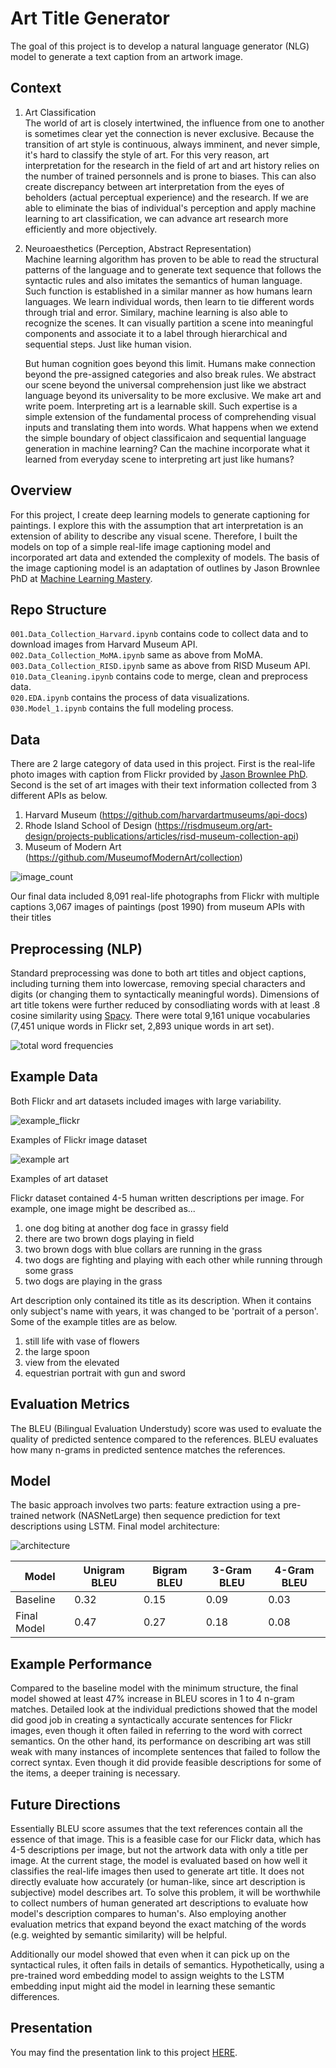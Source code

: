 # Art Title Generator

The goal of this project is to develop a natural language generator (NLG) model to generate a text caption from an artwork image.  

## Context
1. Art Classification   
    The world of art is closely intertwined, the influence from one to another is sometimes clear yet the connection is never exclusive. Because the transition of art style is continuous, always imminent, and never simple, it's hard to classify the style of art. For this very reason, art interpretation for the research in the field of art and art history relies on the number of trained personnels and is prone to biases. This can also create discrepancy between art interpretation from the eyes of beholders (actual perceptual experience) and the research. If we are able to eliminate the bias of individual's perception and apply machine learning to art classification, we can advance art research more efficiently and more objectively.

2. Neuroaesthetics (Perception, Abstract Representation)  
    Machine learning algorithm has proven to be able to read the structural patterns of the language and to generate text sequence that follows the syntactic rules and also imitates the semantics of human language. Such function is established in a similar manner as how humans learn languages. We learn individual words, then learn to tie different words through trial and error. Similary, machine learning is also able to recognize the scenes. It can visually partition a scene into meaningful components and associate it to a label through hierarchical and sequential steps. Just like human vision.

    But human cognition goes beyond this limit. Humans make connection beyond the pre-assigned categories and also break rules. We abstract our scene beyond the universal comprehension just like we abstract language beyond its universality to be more exclusive. We make art and write poem. Interpreting art is a learnable skill. Such expertise is a simple extension of the fundamental process of comprehending visual inputs and translating them into words. What happens when we extend the simple boundary of object classificaion and sequential language generation in machine learning? Can the machine incorporate what it learned from everyday scene to interpreting art just like humans?

## Overview
For this project, I create deep learning models to generate captioning for paintings. I explore this with the assumption that art interpretation is an extension of ability to describe any visual scene. Therefore, I built the models on top of a simple real-life image captioning model and incorporated art data and extended the complexity of models. The basis of the image captioning model is an adaptation of outlines by Jason Brownlee PhD at [Machine Learning Mastery](https://machinelearningmastery.com/develop-a-deep-learning-caption-generation-model-in-python/). 

## Repo Structure 
`001.Data_Collection_Harvard.ipynb` contains code to collect data and to download images from Harvard Museum API.   
`002.Data_Collection_MoMA.ipynb` same as above from MoMA.    
`003.Data_Collection_RISD.ipynb` same as above from RISD Museum API.  
`010.Data_Cleaning.ipynb` contains code to merge, clean and preprocess data.  
`020.EDA.ipynb` contains the process of data visualizations.  
`030.Model_1.ipynb` contains the full modeling process.  

## Data
There are 2 large category of data used in this project. First is the real-life photo images with caption from Flickr provided by [Jason Brownlee PhD](https://github.com/jbrownlee/Datasets). 
Second is the set of art images with their text information collected from 3 different APIs as below.
1. Harvard Museum (https://github.com/harvardartmuseums/api-docs)
2. Rhode Island School of Design (https://risdmuseum.org/art-design/projects-publications/articles/risd-museum-collection-api)
3. Museum of Modern Art (https://github.com/MuseumofModernArt/collection)

![image_count](/PNG/image_count.png) 

Our final data included
8,091 real-life photographs from Flickr with multiple captions
3,067 images of paintings (post 1990) from museum APIs with their titles

## Preprocessing (NLP)
Standard preprocessing was done to both art titles and object captions, including turning them into lowercase, removing special characters and digits (or changing them to syntactically meaningful words). Dimensions of art title tokens were further reduced by consodliating words with at least .8 cosine similarity using [Spacy](https://spacy.io/usage/vectors-similarity). There were total 9,161 unique vocabularies (7,451 unique words in Flickr set, 2,893 unique words in art set).  

![total word frequencies](/PNG/top_20_total.png)

## Example Data
Both Flickr and art datasets included images with large variability. 

![example_flickr](/PNG/example_flickr.png)

Examples of Flickr image dataset

![example art](/PNG/example_art.png)  

Examples of art dataset

Flickr dataset contained 4-5 human written descriptions per image. For example, one image might be described as...
1. one dog biting at another dog face in grassy field
2. there are two brown dogs playing in field
3. two brown dogs with blue collars are running in the grass
4. two dogs are fighting and playing with each other while running through some grass
5. two dogs are playing in the grass

Art description only contained its title as its description. When it contains only subject's name with years, it was changed to be 'portrait of a person'. 
Some of the example titles are as below.
1. still life with vase of flowers
2. the large spoon
3. view from the elevated
4. equestrian portrait with gun and sword

## Evaluation Metrics
The BLEU (Bilingual Evaluation Understudy) score was used to evaluate the quality of predicted sentence compared to the references. BLEU evaluates how many n-grams in predicted sentence matches the references. 

## Model
The basic approach involves two parts: feature extraction using a pre-trained network (NASNetLarge) then sequence prediction for text descriptions using LSTM. 
Final model architecture: 

![architecture](/PNG/iter6_arch.png)


| Model | Unigram BLEU | Bigram BLEU | 3-Gram BLEU | 4-Gram BLEU |
| --- | --- | --- | --- | --- |
| Baseline | 0.32 | 0.15 | 0.09 | 0.03 |
| Final Model | 0.47 | 0.27 | 0.18 | 0.08 | 

## Example Performance
Compared to the baseline model with the minimum structure, the final model showed at least 47% increase in BLEU scores in 1 to 4 n-gram matches. Detailed look at the individual predictions showed that the model did good job in creating a syntactically accurate sentences for Flickr images, even though it often failed in referring to the word with correct semantics. On the other hand, its performance on describing art was still weak with many instances of incomplete sentences that failed to follow the correct syntax. Even though it did provide feasible descriptions for some of the items, a deeper training is necessary.

## Future Directions
Essentially BLEU score assumes that the text references contain all the essence of that image. This is a feasible case for our Flickr data, which has 4-5 descriptions per image, but not the artwork data with only a title per image. At the current stage, the model is evaluated based on how well it classifies the real-life images then used to generate art title. It does not directly evaluate how accurately (or human-like, since art description is subjective) model describes art. To solve this problem, it will be worthwhile to collect numbers of human generated art descriptions to evaluate how model's description compares to human's. Also employing another evaluation metrics that expand beyond the exact matching of the words (e.g. weighted by semantic similarity) will be helpful.

Additionally our model showed that even when it can pick up on the syntactical rules, it often fails in details of semantics. Hypothetically, using a pre-trained word embedding model to assign weights to the LSTM embedding input might aid the model in learning these semantic differences.

## Presentation
You may find the presentation link to this project [HERE](https://docs.google.com/presentation/d/1OgoYJSFXJ-4wcSDYwGY5PlcGuHndM6AAqr6BNuTGY3A/edit?usp=sharing).
